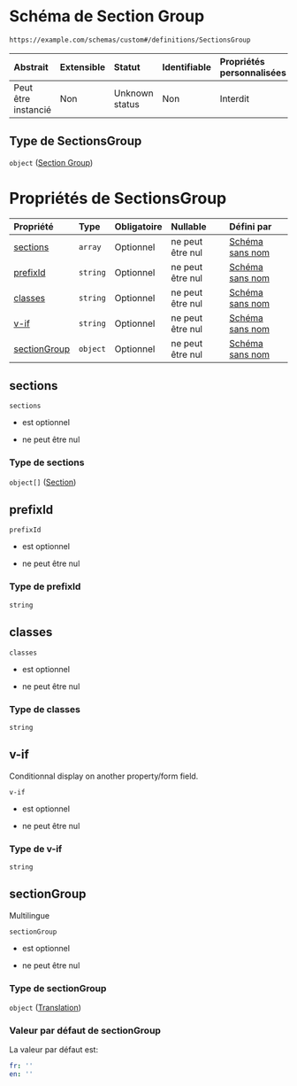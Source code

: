 # Schéma de Section Group

```txt
https://example.com/schemas/custom#/definitions/SectionsGroup
```



| Abstrait            | Extensible | Statut         | Identifiable | Propriétés personnalisées | Propriétés Additionnelles | Limites d'accès | Défini dans                                                                        |
| :------------------ | :--------- | :------------- | :----------- | :------------------------ | :------------------------ | :-------------- | :--------------------------------------------------------------------------------- |
| Peut être instancié | Non        | Unknown status | Non          | Interdit                  | Interdit                  | aucun           | [FRW.form.schema.json\*](../out/FRW.form.schema.json "ouvrir le schéma d'origine") |

## Type de SectionsGroup

`object` ([Section Group](frw-definitions-section-group.md))

# Propriétés de SectionsGroup

| Propriété                     | Type     | Obligatoire | Nullable         | Défini par                                                                                                                                                  |
| :---------------------------- | :------- | :---------- | :--------------- | :---------------------------------------------------------------------------------------------------------------------------------------------------------- |
| [sections](#sections)         | `array`  | Optionnel   | ne peut être nul | [Schéma sans nom](frw-definitions-section-group-properties-sections.md "https://example.com/schemas/custom#/definitions/SectionsGroup/properties/sections") |
| [prefixId](#prefixid)         | `string` | Optionnel   | ne peut être nul | [Schéma sans nom](frw-definitions-section-group-properties-prefixid.md "https://example.com/schemas/custom#/definitions/SectionsGroup/properties/prefixId") |
| [classes](#classes)           | `string` | Optionnel   | ne peut être nul | [Schéma sans nom](frw-definitions-section-group-properties-classes.md "https://example.com/schemas/custom#/definitions/SectionsGroup/properties/classes")   |
| [v-if](#v-if)                 | `string` | Optionnel   | ne peut être nul | [Schéma sans nom](frw-definitions-section-group-properties-v-if.md "https://example.com/schemas/custom#/definitions/SectionsGroup/properties/v-if")         |
| [sectionGroup](#sectiongroup) | `object` | Optionnel   | ne peut être nul | [Schéma sans nom](frw-definitions-translation.md "https://example.com/schemas/custom#/definitions/SectionsGroup/properties/sectionGroup")                   |

## sections



`sections`

*   est optionnel

*   ne peut être nul

### Type de sections

`object[]` ([Section](frw-definitions-section.md))

## prefixId



`prefixId`

*   est optionnel

*   ne peut être nul

### Type de prefixId

`string`

## classes



`classes`

*   est optionnel

*   ne peut être nul

### Type de classes

`string`

## v-if

Conditionnal display on another property/form field.

`v-if`

*   est optionnel

*   ne peut être nul

### Type de v-if

`string`

## sectionGroup

Multilingue

`sectionGroup`

*   est optionnel

*   ne peut être nul

### Type de sectionGroup

`object` ([Translation](frw-definitions-translation.md))

### Valeur par défaut de sectionGroup

La valeur par défaut est:

```yaml
fr: ''
en: ''

```
